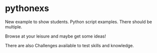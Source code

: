 # pythonexs
New example to show students.
Python script examples.
There should be multiple.

Browse at your leisure and maybe get some ideas!

There are also Challenges available to test skills and knowledge.
